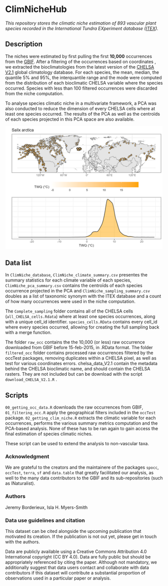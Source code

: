 # ClimNicheHub

*This repository stores the climatic niche estimation of 893 vascular plant species recorded in the International Tundra EXperiment database ([ITEX](https://www.gvsu.edu/itex/)).*

## Description

The niches were estimated by first pulling the first **10,000** occurrences from the [GBIF](https://www.gbif.org/). After a filtering of the occurrences based on coordinates , we extracted the bioclimatologies from the latest version of the [CHELSA V2.1](https://chelsa-climate.org/) global climatology database. For each species, the mean, median, the quantile 5% and 95%, the interquantile range and the mode were computed from the distribution of each bioclimatic CHELSA variable where the species occurred. Species with less than 100 filtered occurrences were discarded from the niche computation.

To analyse species climatic niche in a multivariate framework, a PCA was also conducted to reduce the dimension of every CHELSA cells where at least one species occurred. The results of the PCA as well as the centroïds of each species projected in this PCA space are also available.

![Example of the distribution of *Salix arctica* in relation to the temperature of warmest quarter (BIO10).](figures/individual_species_map/Salix_arctica_bio10.jpg)

## Data list

In `ClimNiche_database`, `ClimNiche_climate_summary.csv` presentes the summary statistics for each climate variable of each species, `ClimNiche_pca_summary.csv` contains the centroïds of each species occurrence projected in the PCA and `ClimNiche_sampling_summary.csv` doubles as a list of taxonomic synonym with the ITEX database and a count of how many occurrences were used in the niche computation.

The `Complete_sampling` folder contains all of the CHELSA cells (`all_CHELSA_cells.Rdata`) where at least one species occurrences, along with a unique cell_id identifier. `species_cells.RData` contains every cell_id where every species occurred, allowing for creating the full sampling back with a merge function.

The folder `raw_occ` contains the the 10,000 (or less) raw occurrence downloaded from GBIF before 15-feb-2015, in .RData format. The folder `filtered_occ` folder contains processed raw occurrences filtered by the occTest packages, removing duplicates within a CHELSA pixel, as well as test for various coordinates errors. chelsa_data_V2.1 contain the metadata behind the CHELSA bioclimatic name, and should contain the CHELSA rasters. They are not included but can be download with the script `download_CHELSA_V2.1.R` .

## Scripts

`00_getting_occ_data.R` downloads the raw occurrences from GBIF, `01_filtering_occ.R` apply the geographical filters included in the `occTest` package. `02_getting_clim_niche.R` extracts the climatic variable for each occurrences, performs the various summary metrics computation and the PCA-based analysis. None of these has to be ran again to gain access the final estimation of species climatic niches.

These script can be used to extend the analysis to non-vascular taxa.

### Acknowledgment 

We are grateful to the creators and the maintainere of the packages `spocc`, `occTest`, `terra`, `sf` and `data.table` that greatly facilitated our analysis, as well to the many data contributors to the GBIF and its sub-repositories (such as INaturalist).

### Authors

Jeremy Borderieux, Isla H. Myers-Smith

### Data use guidelines and citation

This dataset can be cited alongside the upcoming publication that motivated its creation. If the publication is not out yet, please get in touch with the authors.

Data are publicly available using a Creative Commons Attribution 4.0 International copyright (CC BY 4.0). Data are fully public but should be appropriately referenced by citing the paper. Although not mandatory, we additionally suggest that data users contact and collaborate with data contributors if this dataset will contribute a substantial proportion of observations used in a particular paper or analysis.
